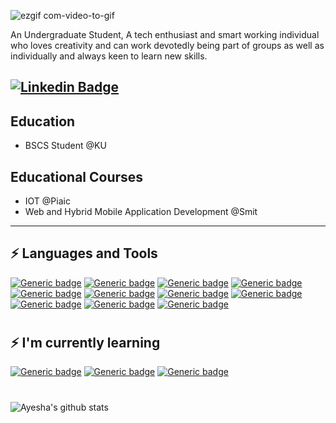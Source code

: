 

![ezgif com-video-to-gif](https://user-images.githubusercontent.com/60398800/88637829-1740fa80-d0d4-11ea-9b1a-66e2c4a3137b.gif)

An Undergraduate Student, A tech enthusiast and  smart working individual who loves creativity and can work devotedly being part of groups as well as individually and always keen to learn new skills. 

[![Linkedin Badge](https://img.shields.io/badge/-Ayesha_Ghani-blue?style=flat-square&logo=Linkedin&logoColor=white&link=https://www.linkedin.com/in/ayeshaghani098/)](https://www.linkedin.com/in/ayeshaghani098/) 
---
##  Education
- BSCS Student @KU
##  Educational Courses
- IOT @Piaic
- Web and Hybrid Mobile Application Development @Smit
---
## ⚡ Languages and Tools
 [![Generic badge](https://img.shields.io/badge/HTML-Red.svg)]() [![Generic badge](https://img.shields.io/badge/CSS-Yellow.svg)]() [![Generic badge](https://img.shields.io/badge/Bootstrap-Purple.svg)]() [![Generic badge](https://img.shields.io/badge/JavaScript-Yellow.svg)]() [![Generic badge](https://img.shields.io/badge/Firebase-Yellow.svg)]() [![Generic badge](https://img.shields.io/badge/Java-Purple.svg)]() [![Generic badge](https://img.shields.io/badge/JavaFx-Basics-Purple.svg)]() [![Generic badge](https://img.shields.io/badge/React-Green.svg)]() [![Generic badge](https://img.shields.io/badge/Reactnative-Blue.svg)]()  [![Generic badge](https://img.shields.io/badge/Python-Basics-Red.svg)]() [![Generic badge](https://img.shields.io/badge/Git-Black.svg)]()
#
## ⚡ I'm currently learning
[![Generic badge](https://img.shields.io/badge/React-Red.svg)]() [![Generic badge](https://img.shields.io/badge/NodeJS-Blue.svg)]()  [![Generic badge](https://img.shields.io/badge/MongoDB-Yellow.svg)]()
#
![Ayesha's github stats](https://github-readme-stats.vercel.app/api?username=ayesha-ghani098&show_icons=true)

